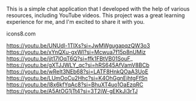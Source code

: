 This is a simple chat application that I developed with the help of various resources, 
including YouTube videos. This project was a great learning experience for me, 
and I'm excited to share it with you.

icons8.com

https://youtu.be/UNUdl-1TlXs?si=JwMWgugapqzQW3o3
https://youtu.be/xYnQXu-gxWI?si=Mcwua7f15p8nUMiz
https://youtu.be/jjt17lOqT6Q?si=ffk1FBtVB01SouF_
https://youtu.be/gXTJJWLY_qc?si=hRS645AfVamV8BCb
https://youtu.be/wReIt3NEb68?si=LATF8HnkQOaA3UoE
https://youtu.be/LUmOoCu2Hhc?si=K4OhGgnEjhtgFfSn
https://youtu.be/l8x6kfYqAc8?si=BhuXT4uo1OaEzqRC
https://youtu.be/A5AtOG1jTt4?si=3T2jW-gEKkJi3rTJ
